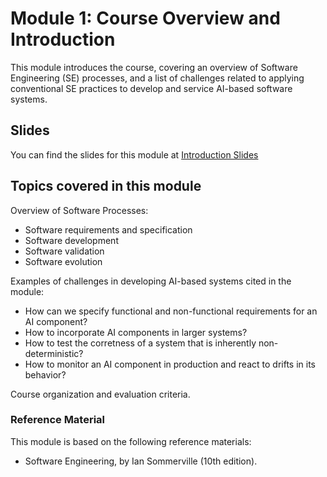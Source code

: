 # Module 1: Course Overview and Introduction 

This module introduces the course, covering an overview of Software Engineering (SE) processes, and a list of challenges related to applying conventional SE practices to develop and service AI-based software systems.  

## Slides

You can find the slides for this module at [Introduction Slides](01_introduction_slides.pdf)

## Topics covered in this module

Overview of Software Processes:
- Software requirements and specification
- Software development
- Software validation 
- Software evolution

Examples of challenges in developing AI-based systems cited in the module:
- How can we specify functional and non-functional requirements for an AI component?
- How to incorporate AI components in larger systems?
- How to test the corretness of a system that is inherently non-deterministic?
- How to monitor an AI component in production and react to drifts in its behavior?

Course organization and evaluation criteria. 


### Reference Material

This module is based on the following reference materials:
-  Software Engineering, by Ian Sommerville (10th edition).  
